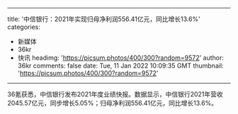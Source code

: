 
---
title: '中信银行：2021年实现归母净利润556.41亿元，同比增长13.6%'
categories: 
 - 新媒体
 - 36kr
 - 快讯
headimg: 'https://picsum.photos/400/300?random=9572'
author: 36kr
comments: false
date: Tue, 11 Jan 2022 10:09:35 GMT
thumbnail: 'https://picsum.photos/400/300?random=9572'
---

<div>   
36氪获悉，中信银行发布2021年度业绩快报。数据显示，中信银行2021年营收2045.57亿元，同步增长5.05%；归母净利润556.41亿元，同比增长13.6%。  
</div>
            